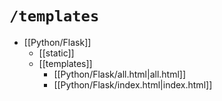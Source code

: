 # `/templates`
- [[Python/Flask]]
	- [[static]]
	- [[templates]]
		- [[Python/Flask/all.html|all.html]]
		- [[Python/Flask/index.html|index.html]]